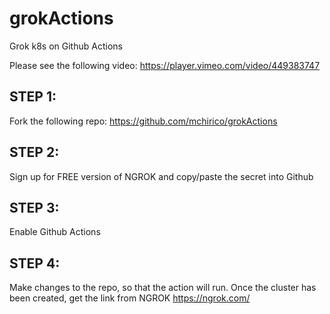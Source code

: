 # grokActions
Grok k8s on Github Actions


Please see the following video: https://player.vimeo.com/video/449383747

## STEP 1:

Fork the following repo: https://github.com/mchirico/grokActions

## STEP 2:

Sign up for FREE version of NGROK and copy/paste the secret into Github

## STEP 3:

Enable Github Actions

## STEP 4:

Make changes to the repo, so that the action will run.  Once the cluster has been created, get the link from NGROK https://ngrok.com/
